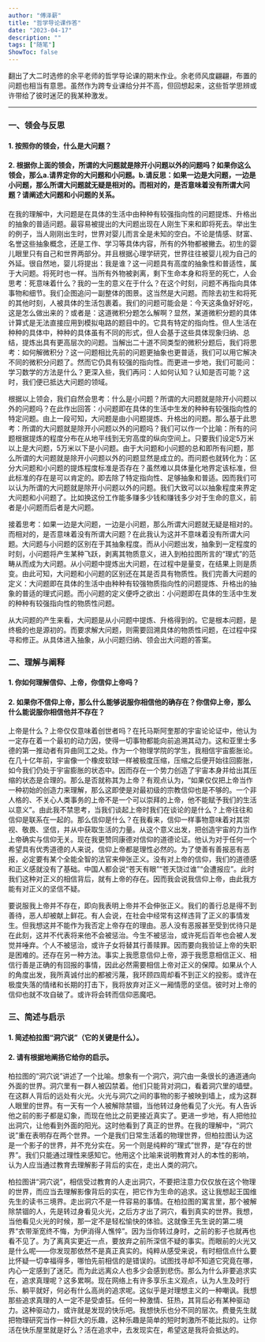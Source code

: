 ```yaml
---
author: "傅泽薪"
title: "哲学导论课作答"
date: "2023-04-17"
description: ""
tags: ["随笔"]
ShowToc: false
---
```


翻出了大二时选修的余平老师的哲学导论课的期末作业。余老师风度翩翩，布置的问题也相当有意思。虽然作为跨专业课给分并不高，但回想起来，这些哲学思辨或许带给了彼时迷茫的我某种激发。
<!--more-->
---

### 一、领会与反思
#### 1. 按照你的领会，什么是大问题？
#### 2. 根据你上面的领会，所谓的大问题就是除开小问题以外的问题吗？如果你这么领会，那么a.请界定你的大问题和小问题。b.请反思：如果一边是大问题，一边是小问题，那么所谓大问题就无疑是相对的。而相对的，是否意味着没有所谓大问题？请阐述大问题和小问题的关系。

在我的理解中，大问题是在具体的生活中由种种有较强指向性的问题提炼、升格出的抽象的普适问题。最容易被提出的大问题出现在人刚生下来和即将死去。举出生的例子，当人刚刚出生时，世界对婴儿而言全是未知的空白。不论是情感、财富、名誉这些抽象概念，还是工作、学习等具体内容，所有的外物都被撇去。初生的婴儿眼里只有自己和世界两部分。并且根据心理学研究，世界往往被婴儿视为自己的外延。很自然地，婴儿将提出：我是谁？这一问题具有高度的抽象性和普适性，属于大问题。将死时也一样。当所有外物被剥离，剩下生命本身和将至的死亡，人会思考：死意味着什么？我的一生的意义在于什么？在这个时刻，问题不再指向具体事物和细节。我们企图追问一副整体的图景。这当然是大问题。而除去初生和将死的其他时刻，人被具体的生活包裹着。我们的问题可能会是：今天这条鱼好好吃，这是怎么做出来的？或者是：这道微积分题怎么解啊？显然，某道微积分题的具体计算式是无法直接应用到模拟电路的题目中的。它具有特定的指向性。但人生活在种种的具体中，种种的具体虽有不同的形式，但人会基于这些具体现象归纳、总结，提炼出具有更高层次的问题。当解出二十道不同类型的微积分题后，我们将思考：如何解微积分？这一问题相比先前的问题更抽象也更普适，我们可以用它解决不同的微积分问题了。然而它仍具有较强的指向性。而更进一步地，我们可能问：学习数学的方法是什么？更深入些，我们再问：人如何认知？认知是否可能？这时，我们便已抵达大问题的领域。

根据以上领会，我们自然会思考：什么是小问题？所谓的大问题就是除开小问题以外的问题吗？在此作出回答：小问题即在具体的生活中生发的种种有较强指向性的特定问题。由上一段可知，大问题是由小问题提炼、升格出的问题。那么基于此思考：所谓的大问题就是除开小问题以外的问题吗？我们可以作一个比喻：所有的问题根据提炼的程度分布在从地平线到无穷高度的纵向空间上。只要我们设定5万米以上是大问题，5万米以下是小问题。由于大问题和小问题的总和即所有问题，那么所谓的大问题就是除开小问题以外的问题显然是成立的。而问题也就转化为：区分大问题和小问题的提炼程度标准是否存在？虽然难以具体量化地界定该标准，但此标准的存在是可以肯定的。即去除了特定指向性、足够抽象和普适。因而我们可以认为所谓的大问题就是除开小问题以外的问题。我们大致可以以抽象程度来界定大问题和小问题了。比如换这份工作能多赚多少钱和赚钱多少对于生命的意义，前者是小问题而后者是大问题。

接着思考：如果一边是大问题，一边是小问题，那么所谓大问题就无疑是相对的。而相对的，是否意味着没有所谓大问题？在此我认为这并不意味着没有所谓大问题。大问题与小问题的区别在于其抽象程度。而从小问题出发，抽象到一定程度的时刻，小问题将产生某种飞跃，剥离其物质意义，进入到柏拉图所言的“理式”的范畴从而成为大问题。从小问题中提炼出大问题，在过程中是量变，在结果上则是质变。由此可知，大问题和小问题的区别还在其是否具有物质性。我们完善大问题的定义：大问题即在具体的生活中由种种有较强物质指向性的问题提炼、升格出的抽象的普适的理式问题。而小问题的定义便呼之欲出：小问题即在具体的生活中生发的种种有较强指向性的物质性问题。

从大问题的产生来看，大问题是从小问题中提炼、升格得到的。它是根本问题，是终极的也是源初的。而要求解大问题，则需要回溯具体的物质性问题，在过程中探寻和修正。从具体进入抽象，从小问题归纳、领会出大问题的答案。

### 二、理解与阐释
#### 1. 你如何理解信仰、上帝，你信仰上帝吗？
#### 2. 如果你不信仰上帝，那么什么能够说服你相信他的确存在？你信仰上帝，那么什么能说服你相信他并不存在？

上帝是什么？上帝仅仅意味着创世者吗？在托马斯阿奎那的宇宙论论证中，他认为一定存在着一个最初的动力因，使得一切事物都能向前追溯其动力。这和亚里士多德的第一推动者有异曲同工之处。作为一个物理学院的学生，我相信宇宙膨胀论。在几十亿年前，宇宙像一个橡皮软球一样被极度压缩，压缩之后便开始往回膨胀，如今我们仍处于宇宙膨胀的状态中。因而存在一个势力创造了宇宙本身并给出其压缩的状态是合理的。那么是否就称其为上帝？有观点认为，“如果仅仅把上帝当作一种初始的创造力来理解，那么这即使是对最初级的宗教信仰也是不够的。一个非人格的、不关心人类事务的上帝不是一个可以崇拜的上帝，他不能赋予我们的生活以意义”。由此我不禁思考，当我们谈起上帝时我们在谈论的是什么？上帝往往和信仰是联系在一起的。那么信仰是什么？在我看来，信仰一样事物意味着对其崇视、敬畏、坚信，并从中获取生活的力量。从这个意义出发，把创造宇宙的力当作上帝确实与信仰无关。现在我更赞同康德对信仰的道德论证。他认为对于任何一个希望具有优秀道德的人来说，信仰上帝都是理性必然的。为了使善有善报恶有恶报，必定要有某个全能全智的法官来伸张正义。没有对上帝的信仰，我们的道德感和正义感就没有了基础。中国人都会说“苍天有眼”“苍天饶过谁”“会遭报应”。此时我们这种对正义的相信背后，就有上帝的存在。因而我会说我信仰上帝，由此我方能有对正义的坚信不疑。

要说服我上帝并不存在，即向我表明上帝并不会伸张正义。我们的善行总是得不到善待，恶人却被献上鲜花。有人会说，在社会中经常有这样违背了正义的事情发生。但我想这并不能作为我否定上帝存在的理由。恶人没有恶报甚至受到优待只是在此刻，这并不代表将来他不会被惩治。今生不被惩治，或许死后百年也会被人发觉并唾弃。个人不被惩治，或许子女将替其行善赎罪。因而要向我验证上帝的失职是困难的。还存在另一种方法。事实上我愿意信仰上帝，源于我愿意相信正义、相信行善是正确的有回报的事情，因此必然需要相信上帝对正义的保障。如果从个人的角度出发，我所真诚付出的都被污蔑，我环顾四周却看不到正义的投影。或许在极度失落的情绪和长期的打击下，我将放弃对正义一厢情愿的坚信。彼时对上帝的信仰也就不攻自破了。或许将会转而信仰恶魔吧。

### 三、简述与启示
#### 1. 简述柏拉图“洞穴说”（它的关键是什么）。
#### 2. 请有根据地阐扬它给你的启示。

柏拉图的“洞穴说”讲述了一个比喻。想象有一个洞穴，洞穴由一条很长的通道通向外面的世界。洞穴里有一群人被囚禁着。他们只能背对洞口，看着洞穴里的墙壁。在这群人背后的远处有火光。火光与洞穴之间的事物的影子被映到墙上，成为这群人眼里的世界。有一天有一个人被解除禁锢，当他转过身他看见了火光。有人告诉他之前的影子都是幻象，而现在他比之前更接近真实了。更进一步地，有人把他拉出洞穴，让他看到外面的阳光。这时他看到了真正的世界。在我的理解中，“洞穴说”重在表明存在两个世界。一个是我们日常生活着的物理世界，但柏拉图认为这是一个影子的世界，并不充分实在。另一个则是纯粹的“理式”世界，是“存在的世界”。我们只能通过理性来感知它。他用这个比喻来说明教育对人的本性的影响，认为人应当通过教育去理解影子背后的实在，走出人类的洞穴。

柏拉图讲“洞穴说”，相信受过教育的人走出洞穴，不要把注意力仅仅放在这个物理的世界，而应当去理解影像背后的实在，把它作为生命的追求。这让我想起王国维先生的读书三境界。走出洞穴不是一件容易的事情。在柏拉图的寓言里，那个被解除禁锢的人，先是转过身看见火光，之后方才出了洞穴，看到真实的世界。我想，当他看见火光的时候，那一定不是轻松愉快的体验。这就像王先生说的第二境界“衣带渐宽终不悔，为伊消得人憔悴”。因为当你转过身时，之前的影子也就再也看不见了。为了离真实更近一点，要放弃之前所深信不疑的事实。而眼前的火光又是什么呢——你发现那依然不是真正真实的。纯粹从感受来说，有时相信点什么要比怀疑一切幸福得多，哪怕先前相信的是错误的。试图找寻却不知道它究竟在哪，内心一定感到了迷茫。而为此远离众人也多少会感到悲伤。那么为什么非要追求实在，追求真理呢？这多累啊。现在网络上有许多享乐主义观点，认为人生及时行乐、躺平就好，何必有什么高尚的追求呢。这似乎是对理想主义的一种嘲讽。我想那些追求真理的人一定不是受虐狂。任何一种激情、狂热，其背后必有某种驱动力。这种驱动力，或许就是发现的快乐吧。我想快乐也分不同的层次。费曼先生就把物理研究当作一种巨大的乐趣，这种乐趣是简单的短时刺激所不能比拟的。让你活在快乐屋里就是好么？活在追求中，去发现实在，希望这是我将会抵达的。
